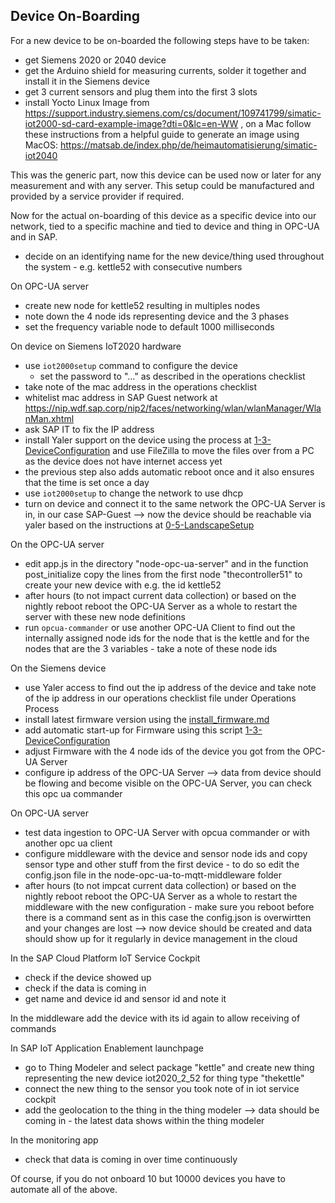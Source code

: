 ## Device On-Boarding

For a new device to be on-boarded the following steps have to be taken:

- get Siemens 2020 or 2040 device
- get the Arduino shield for measuring currents, solder it together and install it in the Siemens device
- get 3 current sensors and plug them into the first 3 slots
- install Yocto Linux Image from https://support.industry.siemens.com/cs/document/109741799/simatic-iot2000-sd-card-example-image?dti=0&lc=en-WW , on a Mac follow these instructions from a helpful guide to generate an image using MacOS: https://matsab.de/index.php/de/heimautomatisierung/simatic-iot2040

This was the generic part, now this device can be used now or later for any measurement and with any server. This setup could be manufactured and provided by a service provider if required.

Now for the actual on-boarding of this device as a specific device into our network, tied to a specific machine and tied to device and thing in OPC-UA and in SAP.

 - decide on an identifying name for the new device/thing used throughout the system - e.g. kettle52 with consecutive numbers

On OPC-UA server
- create new node for kettle52 resulting in multiples nodes
- note down the 4 node ids representing device and the 3 phases
- set the frequency variable node to default 1000 milliseconds

On device on Siemens IoT2020 hardware
- use `iot2000setup` command to configure the device
	- set the password to "..." as described in the operations checklist
- take note of the mac address in the operations checklist
- whitelist mac address in SAP Guest network at https://nip.wdf.sap.corp/nip2/faces/networking/wlan/wlanManager/WlanMan.xhtml
- ask SAP IT to fix the IP address
- install Yaler support on the device using the process at [1-3-DeviceConfiguration](../1-3-DeviceConfiguration/Yocto-Linux_Autostart-Yaler.md) and use FileZilla to move the files over from a PC as the device does not have internet access yet
- the previous step also adds automatic reboot once and it also ensures that the time is set once a day
- use `iot2000setup` to change the network to use dhcp
- turn on device and connect it to the same network the OPC-UA Server is in, in our case SAP-Guest
--> now the device should be reachable via yaler based on the instructions at [0-5-LandscapeSetup](../../0-5-LandscapeSetup/AccessSiemensAndRaspberryViaYaler.md)

On the OPC-UA server
- edit app.js in the directory "node-opc-ua-server" and in the function post_initialize copy the lines from the first node "thecontroller51" to create your new device with e.g. the id kettle52
- after hours (to not impact current data collection) or based on the nightly reboot reboot the OPC-UA Server as a whole to restart the server with these new node definitions
- run `opcua-commander` or use another OPC-UA Client to find out the internally assigned node ids for the node that is the kettle and for the nodes that are the 3 variables - take a note of these node ids

On the Siemens device
- use Yaler access to find out the ip address of the device and take note of the ip address in our operations checklist file under Operations Process
- install latest firmware version using the [install_firmware.md](install_firmware.md)
- add automatic start-up for Firmware using this script [1-3-DeviceConfiguration](../../3-1-AutomaticBootupScripts/SiemensIOT2000.md)
- adjust Firmware with the 4 node ids of the device you got from the OPC-UA Server
- configure ip address of the OPC-UA Server
--> data from device should be flowing and become visible on the OPC-UA Server, you can check this opc ua commander

On OPC-UA server
- test data ingestion to OPC-UA Server with opcua commander or with another opc ua client
- configure middleware with the device and sensor node ids and copy sensor type and other stuff from the first device  - to do so edit the config.json file in the node-opc-ua-to-mqtt-middleware folder
- after hours (to not impcat current data collection) or based on the nightly reboot reboot the OPC-UA Server as a whole to restart the middleware with the new configuration - make sure you reboot before there is a command sent as in this case the config.json is overwirtten and your changes are lost
--> now device should be created and data should show up for it regularly in device management in the cloud

In the SAP Cloud Platform IoT Service Cockpit
- check if the device showed up
- check if the data is coming in
- get name and device id and sensor id and note it

In the middleware add the device with its id again to allow receiving of commands

In SAP IoT Application Enablement launchpage
- go to Thing Modeler and select package "kettle" and create new thing representing the new device iot2020_2_52 for thing type "thekettle"
- connect the new thing to the sensor you took note of in iot service cockpit
- add the geolocation to the thing in the thing modeler
--> data should be coming in - the latest data shows within the thing modeler

In the monitoring app
- check that data is coming in over time continuously

Of course, if you do not onboard 10 but 10000 devices you have to automate all of the above.
